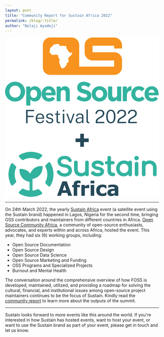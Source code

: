 ```yaml
---
layout: post
title: "Community Report for Sustain Africa 2022"
permalink: /blog/:title/
author: "Bolaji Ayodeji"
---
```


![image](/assets/img/events/sustain-africa-2022.svg)

---

On 24th March 2022, the yearly [Sustain Africa](https://festival.oscafrica.org/2022/sustain-africa) event (a satellite event using the Sustain brand) happened in Lagos, Nigeria for the second time, bringing OSS contributors and maintainers from different countries in Africa. [Open Source Community Africa](https://oscafrica.org), a community of open-source enthusiasts, advocates, and experts within and across Africa, hosted the event. This year, they had six (6) working groups, including:

* Open Source Documentation
* Open Source Design
* Open Source Data Science
* Open Source Marketing and Funding
* OSS Programs and Specialized Projects
* Burnout and Mental Health

The conversation around the comprehensive overview of how FOSS is developed, maintained, utilized, and providing a roadmap for solving the cultural, financial, and institutional issues among open-source project maintainers continues to be the focus of Sustain. Kindly read the [community report](https://blog.oscafrica.org/sustain-africa-2022-community-report) to learn more about the outputs of the summit.

---

<p class="highlight">
Sustain looks forward to more events like this around the world. If you're interested in how Sustain has hosted events, want to host your event, or want to use the Sustain brand as part of your event, please get in touch and let us know.
</p>
